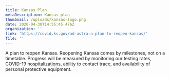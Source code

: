 ```yaml
---
title: Kansas Plan
metaDescription: Kansas plan
thumbnail: /uploads/kansas-logo.png
date: 2020-04-30T14:55:45.476Z
organization: ''
link: 'https://covid.ks.gov/ad-astra-a-plan-to-reopen-kansas/'
file: ''
---
```


A plan to reopen Kansas. Reopening Kansas comes by milestones, not on a timetable. Progress will be measured by monitoring our testing rates, COVID-19 hospitalizations, ability to contact trace, and availability of personal protective equipment.
